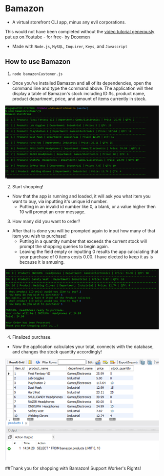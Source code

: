 # Bamazon

* A virtual storefront CLI app, minus any evil corporations.

This would not have been completed without the [video tutorial generously put up on Youtube](https://youtu.be/gfTS4A8WHHE) - for free- by [Dcoxmen](https://github.com/Dcoxmen)

* Made with `Node.js`, `MySQL`, `Inquirer`, `Keys`, and `Javascript`

## How to use Bamazon

1. `node bamazonCustomer.js`

* Once you've installed Bamazon and all of its dependencies, open the command line and type the command above.
The application will then display a table of Bamazon's stock including ID #s, product name, product department, price, and amount
of items currently in stock.

![](Images/node_storefront.png)

2. Start shopping!
* Now that the app is running and loaded, it will ask you what item you want to buy, via inputting it's unique id number.
    * Putting in an invalid id number like 0, a blank, or a value higher then 10 will prompt an error message.

3. How many did you want to order?
* After that is done you will be prompted again to input how many of that item you wish to purchase!
    * Putting in a quantity number that exceeds the current stock will prompt the shopping queries to begin again.
    * Leaving the field empty or inputting 0 results the app calculating that your purchase of 0 items costs 0.00. I have elected to keep it as is because it is amusing.

![](Images/node_storefront_2.png)

4. Finalized purchase.
* Now the application calculates your total, connects with the database, and changes the stock quantity accordingly!

![](Images/Updated_tableSQL.png)

##Thank you for shopping with Bamazon! Support Worker's Rights!